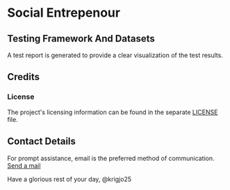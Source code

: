 #  Social Entrepenour

## Testing Framework And Datasets

A test report is generated to provide a clear visualization of the test results.

##   Credits

###   License
The project's licensing information can be found in the separate [LICENSE](./license) file.

## Contact Details
For prompt assistance, email is the preferred method of communication. <a href="mailto:krigjo25@outlook.com">Send a mail</a>

Have a glorious rest of your day,
@krigjo25

